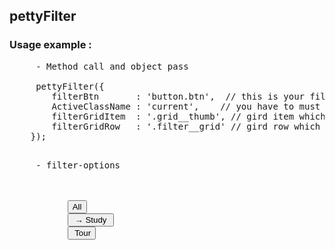 ## pettyFilter 
### Usage example :

<pre>
     - Method call and object pass
  
     pettyFilter({
        filterBtn       : 'button.btn',  // this is your filter button which is the get targated value
        ActiveClassName : 'current',    // you have to must use by class name
        filterGridItem  : '.grid__thumb', // gird item which is your filter item
        filterGridRow   : '.filter__grid' // gird row which is the parrent of  filter item or grid item
    });
    
</pre>


     
<pre>
     - filter-options

     <div class="filter-options">
           <button class="btn btn-primary current" data-target="*">All</button>
           <button class="btn btn-primary" data-target="A"> &#8594; Study </button>
           <button class="btn btn-primary"data-target="B"> Tour</button>
      </div>
 </pre>





      
